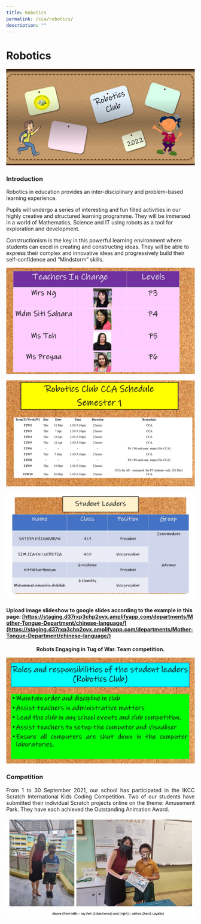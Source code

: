 ```yaml
---
title: Robotics
permalink: /cca/robotics/
description: ""
---
```

# Robotics

![](/images/Departments/PE,%20CCA%20and%20Aesthetics/Cca/Robotics/Slide1.jpg)

### Introduction

Robotics in education provides an inter-disciplinary and problem-based learning experience.  
  
Pupils will undergo a series of interesting and fun filled activities in our highly creative and structured learning programme. They will be immersed in a world of Mathematics, Science and IT using robots as a tool for exploration and development.  
  
Constructionism is the key in this powerful learning environment where students can excel in creating and constructing ideas. They will be able to express their complex and innovative ideas and progressively build their self-confidence and “Mindstorm” skills.

![](/images/Departments/PE,%20CCA%20and%20Aesthetics/Cca/Robotics/Slide2.jpg)

![](/images/Departments/PE,%20CCA%20and%20Aesthetics/Cca/Robotics/Schedule.jpg)

![](/images/Departments/PE,%20CCA%20and%20Aesthetics/Cca/Robotics/Leaders.jpg)

#### Upload image slideshow to google slides according to the example in this page: [https://staging.d37rxp3chp2ovx.amplifyapp.com/departments/Mother-Tongue-Department/chinese-language/](https://staging.d37rxp3chp2ovx.amplifyapp.com/departments/Mother-Tongue-Department/chinese-language/)

<p style="text-align: center;"><b>Robots Engaging in Tug of War. Team competition.</b></p>

![](/images/Departments/PE,%20CCA%20and%20Aesthetics/Cca/Robotics/Slide4.jpg)

### Competition

<p style="text-align: justify;">From 1 to 30 September 2021, our school has participated in the IKCC Scratch International Kids Coding Competition. Two of our students have submitted their individual Scratch projects online on the theme: Amusement Park. They have each achieved the Outstanding Animation Award.</p>

![](/images/Departments/PE,%20CCA%20and%20Aesthetics/Cca/Robotics/CCARobotics.jpg)